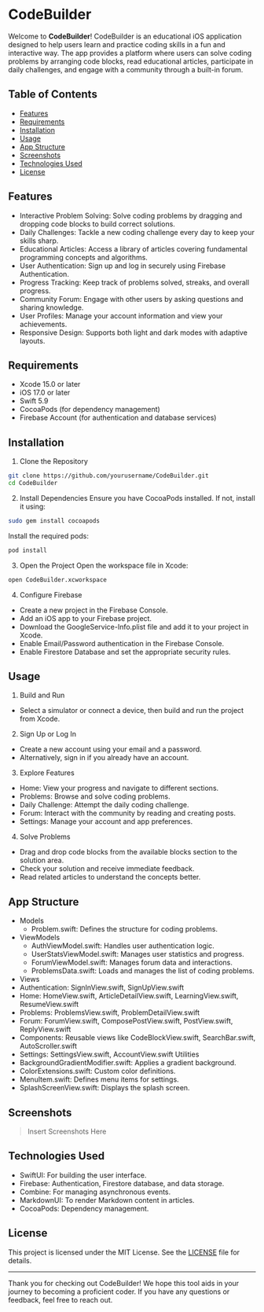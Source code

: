 # CodeBuilder

Welcome to **CodeBuilder**! CodeBuilder is an educational iOS application designed to help users learn and practice coding skills in a fun and interactive way. The app provides a platform where users can solve coding problems by arranging code blocks, read educational articles, participate in daily challenges, and engage with a community through a built-in forum.

## Table of Contents
-	[Features](#features)
- [Requirements](#requirements)
- [Installation](#installation)
- [Usage](#usage)
- [App Structure](#app-structure)
- [Screenshots](#screenshots)
- [Technologies Used](#technologies-used)
- [License](#license)

## Features
- Interactive Problem Solving: Solve coding problems by dragging and dropping code blocks to build correct solutions.
- Daily Challenges: Tackle a new coding challenge every day to keep your skills sharp.
- Educational Articles: Access a library of articles covering fundamental programming concepts and algorithms.
- User Authentication: Sign up and log in securely using Firebase Authentication.
- Progress Tracking: Keep track of problems solved, streaks, and overall progress.
- Community Forum: Engage with other users by asking questions and sharing knowledge.
- User Profiles: Manage your account information and view your achievements.
- Responsive Design: Supports both light and dark modes with adaptive layouts.

## Requirements
- Xcode 15.0 or later
- iOS 17.0 or later
- Swift 5.9
- CocoaPods (for dependency management)
- Firebase Account (for authentication and database services)

## Installation
1. Clone the Repository
  ```bash
  git clone https://github.com/yourusername/CodeBuilder.git
  cd CodeBuilder
  ```

2. Install Dependencies
Ensure you have CocoaPods installed. If not, install it using:
  ```bash
  sudo gem install cocoapods
  ```
Install the required pods:
  ```bash
  pod install
  ```
3. Open the Project
Open the workspace file in Xcode:
```bash
open CodeBuilder.xcworkspace
```
4. Configure Firebase
- Create a new project in the Firebase Console.
- Add an iOS app to your Firebase project.
- Download the GoogleService-Info.plist file and add it to your project in Xcode.
- Enable Email/Password authentication in the Firebase Console.
- Enable Firestore Database and set the appropriate security rules.

## Usage
1.	Build and Run
  - Select a simulator or connect a device, then build and run the project from Xcode.
2.	Sign Up or Log In
  - Create a new account using your email and a password.
  - Alternatively, sign in if you already have an account.
3.	Explore Features
  - Home: View your progress and navigate to different sections.
  - Problems: Browse and solve coding problems.
  - Daily Challenge: Attempt the daily coding challenge.
  - Forum: Interact with the community by reading and creating posts.
  - Settings: Manage your account and app preferences.
 4.	Solve Problems
  - Drag and drop code blocks from the available blocks section to the solution area.
  - Check your solution and receive immediate feedback.
  - Read related articles to understand the concepts better.

## App Structure
- Models
  - Problem.swift: Defines the structure for coding problems.
- ViewModels
  - AuthViewModel.swift: Handles user authentication logic.
  - UserStatsViewModel.swift: Manages user statistics and progress.
  - ForumViewModel.swift: Manages forum data and interactions.
  - ProblemsData.swift: Loads and manages the list of coding problems.
-	Views
  - Authentication: SignInView.swift, SignUpView.swift
  -	Home: HomeView.swift, ArticleDetailView.swift, LearningView.swift, ResumeView.swift
  -	Problems: ProblemsView.swift, ProblemDetailView.swift
  - Forum: ForumView.swift, ComposePostView.swift, PostView.swift, ReplyView.swift
  - Components: Reusable views like CodeBlockView.swift, SearchBar.swift, AutoScroller.swift
  - Settings: SettingsView.swift, AccountView.swift
Utilities
  - BackgroundGradientModifier.swift: Applies a gradient background.
  - ColorExtensions.swift: Custom color definitions.
  - MenuItem.swift: Defines menu items for settings.
  - SplashScreenView.swift: Displays the splash screen.

## Screenshots

> Insert Screenshots Here

## Technologies Used
- SwiftUI: For building the user interface.
- Firebase: Authentication, Firestore database, and data storage.
- Combine: For managing asynchronous events.
- MarkdownUI: To render Markdown content in articles.
- CocoaPods: Dependency management.

## License

This project is licensed under the MIT License. See the [LICENSE](LICENSE.md) file for details.

---

Thank you for checking out CodeBuilder! We hope this tool aids in your journey to becoming a proficient coder. If you have any questions or feedback, feel free to reach out.